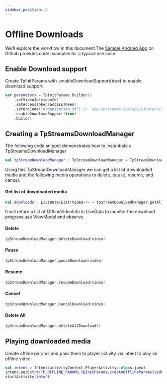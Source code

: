 ```yaml
---
sidebar_position: 2
---
```


# Offline Downloads

We'll explore the workflow in this document.The [Sample Android App](https://github.com/testpress/sample-android-app) on Github provides code examples for a typical use case.

## Enable Download support

Create TpInitParams with .enableDownloadSupport(true) to enable download support.

``` kotlin
var parameters = TpInitParams.Builder()
    .setVideoId(videoId)
    .setAccessToken(accessToken)
    .setOrgCode("organization_id") //  app.tpstreams.com/api/v1/organizations_id/
    .enableDownloadSupport(true)
    .build()
```

## Creating a TpStreamsDownloadManager

The following code snippet demonstrates how to instantiate a TpStreamsDownloadManager

``` kotlin
val tpStreamDownloadManager : TpStreamDownloadManager = TpStreamDownloadManager(activityContext)
```

Using this TpStreamDownloadManager we can get a list of downloaded media and the following media operations to delete, pause, resume, and cancel.

#### Get list of downloaded media

``` kotlin
val downloads : LiveData<List<Video>?> = tpStreamDownloadManager.getAllDownloads()
```
It will return a list of OfflineVideoInfo in LiveData to monitor the download progress use ViewModel and observe.

#### Delete

``` kotlin
tpStreamDownloadManager.deleteDownload(video)
```

#### Pause

``` kotlin
tpStreamDownloadManager.pauseDownload(video)
```

#### Resume

``` kotlin
tpStreamDownloadManager.resumeDownload(video)
```

#### Cancel

``` kotlin
tpStreamDownloadManager.cancelDownload(video)
```

#### Delete All

``` kotlin
tpStreamDownloadManager.deleteAllDownload()
```

## Playing downloaded media

Create offline params and pass them to player activity via intent to play an offline video.

``` kotlin
val intent = Intent(activityContext,PlayerActivity::class.java)
intent.putExtra(TP_OFFLINE_PARAMS,TpInitParams.createOfflineParams(video.videoId))
startActivity(intent)
```